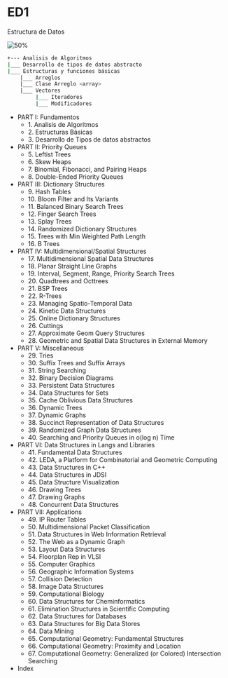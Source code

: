 # ED1
Estructura de Datos

![50%](https://progress-bar.xyz/70)

```bash
+--- Analisis de Algoritmos
|___ Desarrollo de tipos de datos abstracto
|___ Estructuras y funciones básicas
    |___ Arreglos
    |___ Clase Arreglo <array>
    |___ Vectores
         |___ Iteradores
         |___ Modificadores
```

- PART I: Fundamentos
   - 1\. Analisis de Algoritmos
  - 2\. Estructuras Básicas
  - 3\. Desarrollo de Tipos de datos abstractos
- PART II: Priority Queues
  - 5\. Leftist Trees
  - 6\. Skew Heaps
  - 7\. Binomial, Fibonacci, and Pairing Heaps
  - 8\. Double-Ended Priority Queues
- PART III: Dictionary Structures
  - 9\. Hash Tables
  - 10\. Bloom Filter and Its Variants
  - 11\. Balanced Binary Search Trees
  - 12\. Finger Search Trees
  - 13\. Splay Trees
  - 14\. Randomized Dictionary Structures
  - 15\. Trees with Min Weighted Path Length
  - 16\. B Trees
- PART IV: Multidimensional/Spatial Structures
  - 17\. Multidimensional Spatial Data Structures
  - 18\. Planar Straight Line Graphs
  - 19\. Interval, Segment, Range, Priority Search Trees
  - 20\. Quadtrees and Octtrees
  - 21\. BSP Trees
  - 22\. R-Trees
  - 23\. Managing Spatio-Temporal Data
  - 24\. Kinetic Data Structures
  - 25\. Online Dictionary Structures
  - 26\. Cuttings
  - 27\. Approximate Geom Query Structures
  - 28\. Geometric and Spatial Data Structures in External Memory
- PART V: Miscellaneous
  - 29\. Tries
  - 30\. Suffix Trees and Suffix Arrays
  - 31\. String Searching
  - 32\. Binary Decision Diagrams
  - 33\. Persistent Data Structures
  - 34\. Data Structures for Sets
  - 35\. Cache Oblivious Data Structures
  - 36\. Dynamic Trees
  - 37\. Dynamic Graphs
  - 38\. Succinct Representation of Data Structures
  - 39\. Randomized Graph Data Structures
  - 40\. Searching and Priority Queues in o(log n) Time
- PART VI: Data Structures in Langs and Libraries
  - 41\. Fundamental Data Structures
  - 42\. LEDA, a Platform for Combinatorial and Geometric Computing
  - 43\. Data Structures in C++
  - 44\. Data Structures in JDSI
  - 45\. Data Structure Visualization
  - 46\. Drawing Trees
  - 47\. Drawing Graphs
  - 48\. Concurrent Data Structures
- PART VII: Applications
  - 49\. IP Router Tables
  - 50\. Multidimensional Packet Classification
  - 51\. Data Structures in Web Information Retrieval
  - 52\. The Web as a Dynamic Graph
  - 53\. Layout Data Structures
  - 54\. Floorplan Rep in VLSI
  - 55\. Computer Graphics
  - 56\. Geographic Information Systems
  - 57\. Collision Detection
  - 58\. Image Data Structures
  - 59\. Computational Biology
  - 60\. Data Structures for Cheminformatics
  - 61\. Elimination Structures in Scientific Computing
  - 62\. Data Structures for Databases
  - 63\. Data Structures for Big Data Stores
  - 64\. Data Mining
  - 65\. Computational Geometry: Fundamental Structures
  - 66\. Computational Geometry: Proximity and Location
  - 67\. Computational Geometry: Generalized (or Colored) Intersection Searching
- Index
